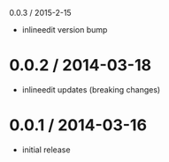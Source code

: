 0.0.3 / 2015-2-15
* inlineedit version bump

0.0.2 / 2014-03-18
==================

 * inlineedit updates (breaking changes)


0.0.1 / 2014-03-16
==================

 * initial release
